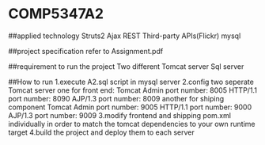 # COMP5347A2

##applied technology
Struts2 Ajax REST Third-party APIs(Flickr) mysql

##project specification
refer to Assignment.pdf

##requirement to run the project
Two different Tomcat server
Sql server

##How to run
1.execute A2.sql script in mysql server
2.config two seperate Tomcat server
  one for front end:
  Tomcat Admin port number: 8005
  HTTP/1.1 port number: 8090
  AJP/1.3 port number: 8009
  another for shiping component
  Tomcat Admin port number: 9005
  HTTP/1.1 port number: 9000
  AJP/1.3 port number: 9009
3.modify frontend and shipping pom.xml individually
in order to match the tomcat dependencies to your own runtime target
4.build the project and deploy them to each server
